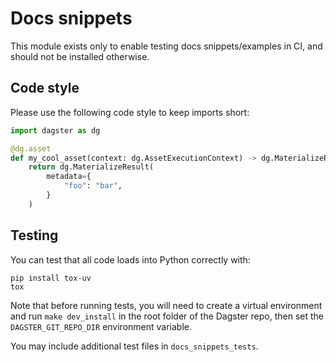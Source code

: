 # Docs snippets

This module exists only to enable testing docs snippets/examples in CI, and should not be installed
otherwise.

## Code style

Please use the following code style to keep imports short:

```python
import dagster as dg

@dg.asset
def my_cool_asset(context: dg.AssetExecutionContext) -> dg.MaterializeResult:
    return dg.MaterializeResult(
        metadata={
            "foo": "bar",
        }
    )
```

## Testing

You can test that all code loads into Python correctly with:

```
pip install tox-uv
tox
```

Note that before running tests, you will need to create a virtual environment and run `make dev_install` in the root folder of the Dagster repo, then set the `DAGSTER_GIT_REPO_DIR` environment variable.

You may include additional test files in `docs_snippets_tests`.
